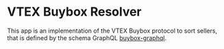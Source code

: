 # VTEX Buybox Resolver

This app is an implementation of the VTEX Buybox protocol to sort sellers, that is defined by the schema GraphQL [buybox-graphql](https://github.com/vtex-apps/buybox-graphql).
